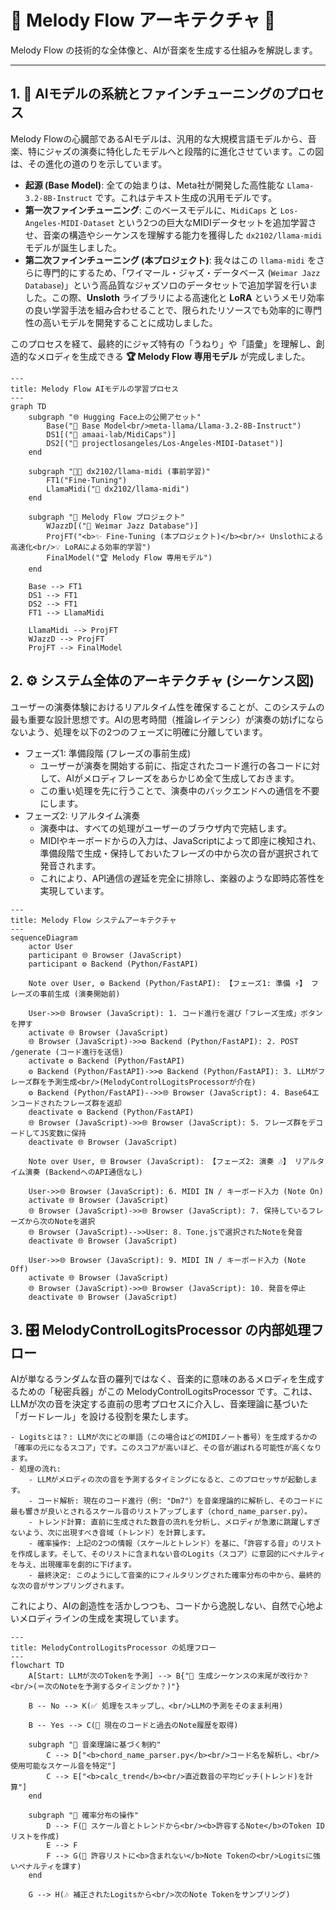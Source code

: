 # 🎹 Melody Flow アーキテクチャ 🚀

Melody Flow の技術的な全体像と、AIが音楽を生成する仕組みを解説します。

---

## 1. 🧠 AIモデルの系統とファインチューニングのプロセス

Melody Flowの心臓部であるAIモデルは、汎用的な大規模言語モデルから、音楽、特にジャズの演奏に特化したモデルへと段階的に進化させています。この図は、その進化の道のりを示しています。

- **起源 (Base Model)**: 全ての始まりは、Meta社が開発した高性能な `Llama-3.2-8B-Instruct` です。これはテキスト生成の汎用モデルです。
- **第一次ファインチューニング**: このベースモデルに、`MidiCaps` と `Los-Angeles-MIDI-Dataset` という2つの巨大なMIDIデータセットを追加学習させ、音楽の構造やシーケンスを理解する能力を獲得した `dx2102/llama-midi` モデルが誕生しました。
- **第二次ファインチューニング (本プロジェクト)**: 我々はこの `llama-midi` をさらに専門的にするため、「ワイマール・ジャズ・データベース (`Weimar Jazz Database`)」という高品質なジャズソロのデータセットで追加学習を行いました。この際、**Unsloth** ライブラリによる高速化と **LoRA** というメモリ効率の良い学習手法を組み合わせることで、限られたリソースでも効率的に専門性の高いモデルを開発することに成功しました。

このプロセスを経て、最終的にジャズ特有の「うねり」や「語彙」を理解し、創造的なメロディを生成できる **🏆 Melody Flow 専用モデル** が完成しました。

```mermaid
---
title: Melody Flow AIモデルの学習プロセス
---
graph TD
    subgraph "🌐 Hugging Face上の公開アセット"
        Base("🤖 Base Model<br/>meta-llama/Llama-3.2-8B-Instruct")
        DS1[("🎼 amaai-lab/MidiCaps")]
        DS2[("🎵 projectlosangeles/Los-Angeles-MIDI-Dataset")]
    end

    subgraph "👨‍🔬 dx2102/llama-midi (事前学習)"
        FT1("Fine-Tuning")
        LlamaMidi("🎹 dx2102/llama-midi")
    end

    subgraph "🚀 Melody Flow プロジェクト"
        WJazzD[("🎷 Weimar Jazz Database")]
        ProjFT("<b>✨ Fine-Tuning (本プロジェクト)</b><br/>⚡ Unslothによる高速化<br/>💡 LoRAによる効率的学習")
        FinalModel("🏆 Melody Flow 専用モデル")
    end

    Base --> FT1
    DS1 --> FT1
    DS2 --> FT1
    FT1 --> LlamaMidi

    LlamaMidi --> ProjFT
    WJazzD --> ProjFT
    ProjFT --> FinalModel
```


## 2. ⚙️ システム全体のアーキテクチャ (シーケンス図)

ユーザーの演奏体験におけるリアルタイム性を確保することが、このシステムの最も重要な設計思想です。AIの思考時間（推論レイテンシ）が演奏の妨げにならないよう、処理を以下の2つのフェーズに明確に分離しています。

  - フェーズ1: 準備段階 (フレーズの事前生成)
    - ユーザーが演奏を開始する前に、指定されたコード進行の各コードに対して、AIがメロディフレーズをあらかじめ全て生成しておきます。
    - この重い処理を先に行うことで、演奏中のバックエンドへの通信を不要にします。
  - フェーズ2: リアルタイム演奏
    - 演奏中は、すべての処理がユーザーのブラウザ内で完結します。
    - MIDIやキーボードからの入力は、JavaScriptによって即座に検知され、準備段階で生成・保持しておいたフレーズの中から次の音が選択されて発音されます。
    - これにより、API通信の遅延を完全に排除し、楽器のような即時応答性を実現しています。

```mermaid
---
title: Melody Flow システムアーキテクチャ
---
sequenceDiagram
    actor User
    participant 🌐 Browser (JavaScript)
    participant ⚙️ Backend (Python/FastAPI)

    Note over User, ⚙️ Backend (Python/FastAPI): 【フェーズ1: 準備 ⚡️】 フレーズの事前生成 (演奏開始前)

    User->>🌐 Browser (JavaScript): 1. コード進行を選び「フレーズ生成」ボタンを押す
    activate 🌐 Browser (JavaScript)
    🌐 Browser (JavaScript)->>⚙️ Backend (Python/FastAPI): 2. POST /generate (コード進行を送信)
    activate ⚙️ Backend (Python/FastAPI)
    ⚙️ Backend (Python/FastAPI)->>⚙️ Backend (Python/FastAPI): 3. LLMがフレーズ群を予測生成<br/>(MelodyControlLogitsProcessorが介在)
    ⚙️ Backend (Python/FastAPI)-->>🌐 Browser (JavaScript): 4. Base64エンコードされたフレーズ群を返却
    deactivate ⚙️ Backend (Python/FastAPI)
    🌐 Browser (JavaScript)->>🌐 Browser (JavaScript): 5. フレーズ群をデコードしてJS変数に保持
    deactivate 🌐 Browser (JavaScript)

    Note over User, 🌐 Browser (JavaScript): 【フェーズ2: 演奏 🎶】 リアルタイム演奏 (BackendへのAPI通信なし)

    User->>🌐 Browser (JavaScript): 6. MIDI IN / キーボード入力 (Note On)
    activate 🌐 Browser (JavaScript)
    🌐 Browser (JavaScript)->>🌐 Browser (JavaScript): 7. 保持しているフレーズから次のNoteを選択
    🌐 Browser (JavaScript)-->>User: 8. Tone.jsで選択されたNoteを発音
    deactivate 🌐 Browser (JavaScript)

    User->>🌐 Browser (JavaScript): 9. MIDI IN / キーボード入力 (Note Off)
    activate 🌐 Browser (JavaScript)
    🌐 Browser (JavaScript)->>🌐 Browser (JavaScript): 10. 発音を停止
    deactivate 🌐 Browser (JavaScript)
```


## 3. 🎛️ MelodyControlLogitsProcessor の内部処理フロー

AIが単なるランダムな音の羅列ではなく、音楽的に意味のあるメロディを生成するための「秘密兵器」がこの MelodyControlLogitsProcessor です。これは、LLMが次の音を決定する直前の思考プロセスに介入し、音楽理論に基づいた「ガードレール」を設ける役割を果たします。

    - Logitsとは？: LLMが次にどの単語（この場合はどのMIDIノート番号）を生成するかの「確率の元になるスコア」です。このスコアが高いほど、その音が選ばれる可能性が高くなります。
    - 処理の流れ:
        - LLMがメロディの次の音を予測するタイミングになると、このプロセッサが起動します。
        - コード解析: 現在のコード進行（例: "Dm7"）を音楽理論的に解析し、そのコードに最も響きが良いとされるスケール音のリストアップします（chord_name_parser.py）。
        - トレンド計算: 直前に生成された数音の流れを分析し、メロディが急激に跳躍しすぎないよう、次に出現すべき音域（トレンド）を計算します。
        - 確率操作: 上記の2つの情報（スケールとトレンド）を基に、「許容する音」のリストを作成します。そして、そのリストに含まれない音のLogits（スコア）に意図的にペナルティを与え、出現確率を劇的に下げます。
        - 最終決定: このようにして音楽的にフィルタリングされた確率分布の中から、最終的な次の音がサンプリングされます。

これにより、AIの創造性を活かしつつも、コードから逸脱しない、自然で心地よいメロディラインの生成を実現しています。


```mermaid
---
title: MelodyControlLogitsProcessor の処理フロー
---
flowchart TD
    A[Start: LLMが次のTokenを予測] --> B{"🤔 生成シーケンスの末尾が改行か？<br/>(＝次のNoteを予測するタイミングか？)"}

    B -- No --> K(✅ 処理をスキップし、<br/>LLMの予測をそのまま利用)

    B -- Yes --> C(🎼 現在のコードと過去のNote履歴を取得)

    subgraph "📜 音楽理論に基づく制約"
        C --> D["<b>chord_name_parser.py</b><br/>コード名を解析し、<br/>使用可能なスケール音を特定"]
        C --> E["<b>calc_trend</b><br/>直近数音の平均ピッチ(トレンド)を計算"]
    end

    subgraph "🔧 確率分布の操作"
        D --> F(🎵 スケール音とトレンドから<br/><b>許容するNote</b>のToken IDリストを作成)
        E --> F
        F --> G(🚫 許容リストに<b>含まれない</b>Note Tokenの<br/>Logitsに強いペナルティを課す)
    end

    G --> H(🎶 補正されたLogitsから<br/>次のNote Tokenをサンプリング)
```


